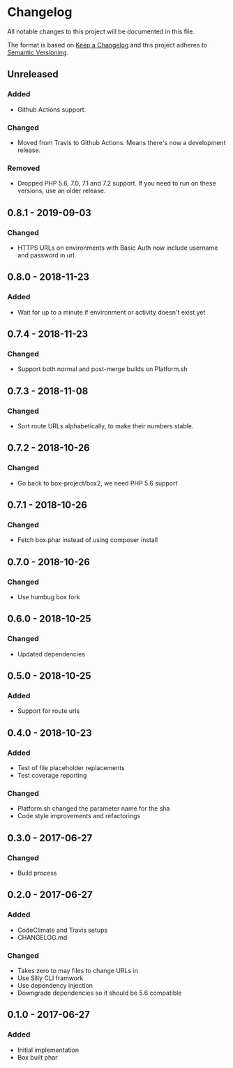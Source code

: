 # Changelog
All notable changes to this project will be documented in this file.

The format is based on [Keep a Changelog](http://keepachangelog.com/en/1.0.0/)
and this project adheres to [Semantic Versioning](http://semver.org/spec/v2.0.0.html).

## Unreleased
### Added
- Github Actions support.

### Changed
- Moved from Travis to Github Actions. Means there's now a development
  release.

### Removed
- Dropped PHP 5.6, 7.0, 7.1 and 7.2 support. If you need to run on
  these versions, use an older release.

## 0.8.1 - 2019-09-03
### Changed
- HTTPS URLs on environments with Basic Auth now include username and
  password in url.

## 0.8.0 - 2018-11-23
### Added
- Wait for up to a minute if environment or activity doesn't exist yet

## 0.7.4 - 2018-11-23
### Changed
- Support both normal and post-merge builds on Platform.sh

## 0.7.3 - 2018-11-08
### Changed
- Sort route URLs alphabetically, to make their numbers stable.

## 0.7.2 - 2018-10-26
### Changed
- Go back to box-project/box2, we need PHP 5.6 support

## 0.7.1 - 2018-10-26
### Changed
- Fetch box.phar instead of using composer install

## 0.7.0 - 2018-10-26
### Changed
- Use humbug box fork

## 0.6.0 - 2018-10-25
### Changed
- Updated dependencies

## 0.5.0 - 2018-10-25
### Added
- Support for route urls

## 0.4.0 - 2018-10-23
### Added
- Test of file placeholder replacements
- Test coverage reporting

### Changed
- Platform.sh changed the parameter name for the sha
- Code style improvements and refactorings

## 0.3.0 - 2017-06-27
### Changed
- Build process

## 0.2.0 - 2017-06-27
### Added
- CodeClimate and Travis setups
- CHANGELOG.md

### Changed
- Takes zero to may files to change URLs in
- Use Silly CLI framwork
- Use dependency injection
- Downgrade dependencies so it should be 5.6 compatible

## 0.1.0 - 2017-06-27
### Added
- Initial implementation
- Box built phar
